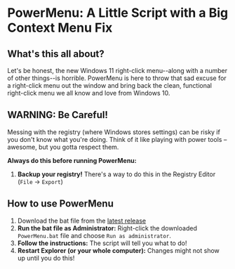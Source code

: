 # PowerMenu: A Little Script with a Big Context Menu Fix

## What's this all about?

Let's be honest, the new Windows 11 right-click menu--along with a number of other things--is horrible. PowerMenu is here to throw that sad excuse for a right-click menu out the window and bring back the clean, functional right-click menu we all know and love from Windows 10.

## WARNING: Be Careful! 

Messing with the registry (where Windows stores settings) can be risky if you don't know what you're doing. Think of it like playing with power tools – awesome, but you gotta respect them.

**Always do this before running PowerMenu:**

1. **Backup your registry!**  There's a way to do this in the Registry Editor (`File` -> `Export`)

## How to use PowerMenu

1. Download the bat file from the [latest release](https://github.com/zeiglermensch/PowerMenu/releases/tag/latest)
3. **Run the bat file as Administrator:** Right-click the downloaded `PowerMenu.bat` file and choose `Run as administrator`.
4. **Follow the instructions:** The script will tell you what to do!
5. **Restart Explorer (or your whole computer):** Changes might not show up until you do this!
